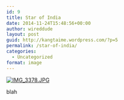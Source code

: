 ```yaml
---
id: 9
title: Star of India
date: 2014-11-24T15:48:56+00:00
author: wireddude
layout: post
guid: http://kangtaime.wordpress.com/?p=5
permalink: /star-of-india/
categories:
  - Uncategorized
format: image
---
```

[<img src="http://i1.wp.com/kangtai.me/wp-content/uploads/2014/11/img_3378.jpg?w=604" alt="IMG_3378.JPG" class="alignnone size-full" data-recalc-dims="1" />](http://i1.wp.com/kangtai.me/wp-content/uploads/2014/11/img_3378.jpg)

blah
